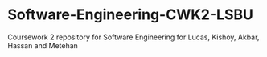 # Software-Engineering-CWK2-LSBU
Coursework 2 repository for Software Engineering for Lucas, Kishoy, Akbar, Hassan and Metehan
